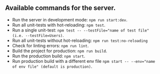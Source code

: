 ## Available commands for the server.

- Run the server in development mode: `npm run start:dev`.
- Run all unit-tests with hot-reloading: `npm test`.
- Run a single unit-test: `npm test -- --testFile="name of test file" (i.e. --testFile=Users)`.
- Run all unit-tests without hot-reloading: `npm run test:no-reloading`
- Check for linting errors: `npm run lint`.
- Build the project for production: `npm run build`.
- Run the production build: `npm start`.
- Run production build with a different env file `npm start -- --env="name of env file" (default is production)`.
